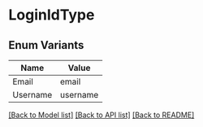 # LoginIdType

## Enum Variants

| Name | Value |
|---- | -----|
| Email | email |
| Username | username |


[[Back to Model list]](../README.md#documentation-for-models) [[Back to API list]](../README.md#documentation-for-api-endpoints) [[Back to README]](../README.md)


